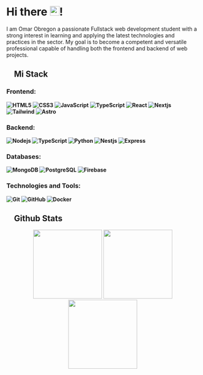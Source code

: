 # Hi there <img src="https://media.giphy.com/media/hvRJCLFzcasrR4ia7z/giphy.gif" width="25">!

I am Omar Obregon a passionate Fullstack web development student with a strong interest in learning and applying the latest technologies and practices in the sector. My goal is to become a competent and versatile professional capable of handling both the frontend and backend of web projects.

###

## <img src="https://media2.giphy.com/media/QssGEmpkyEOhBCb7e1/giphy.gif?cid=ecf05e47a0n3gi1bfqntqmob8g9aid1oyj2wr3ds3mg700bl&rid=giphy.gif" width ="15"><b> Mi Stack

### Frontend:

![HTML5](https://img.shields.io/badge/-HTML5-30284c?style=flat-square&logo=html5&logoColor=white)
![CSS3](https://img.shields.io/badge/-CSS3-30284c?style=flat-square&logo=css3)
![JavaScript](https://img.shields.io/badge/-JavaScript-30284c?style=flat-square&logo=javascript)
![TypeScript](https://img.shields.io/badge/-TypeScript-30284c?style=flat-square&logo=typescript)
![React](https://img.shields.io/badge/-React-30284c?style=flat-square&logo=react)
![Nextjs](https://img.shields.io/badge/-Nextjs-30284c?style=flat-square&logo=next.js)
![Tailwind](https://img.shields.io/badge/-Tailwind-30284c?style=flat-square&logo=tailwindcss)
![Astro](https://img.shields.io/badge/-Astro-30284c?style=flat-square&logo=astro)

### Backend:

![Nodejs](https://img.shields.io/badge/-Nodejs-30284c?style=flat-square&logo=Node.js)
![TypeScript](https://img.shields.io/badge/-TypeScript-30284c?style=flat-square&logo=typescript)
![Python](https://img.shields.io/badge/-Python-30284c?style=flat-square&logo=Python)
![Nestjs](https://img.shields.io/badge/-Nestjs-30284c?style=flat-square&logo=Nestjs)
![Express](https://img.shields.io/badge/-Express-30284c?style=flat-square&logo=express)

### Databases:

![MongoDB](https://img.shields.io/badge/-MongoDB-30284c?style=flat-square&logo=mongodb)
![PostgreSQL](https://img.shields.io/badge/-PostgreSQL-30284c?style=flat-square&logo=postgresql)
![Firebase](https://img.shields.io/badge/-Firebase-30284c?style=flat-square&logo=firebase)

### Technologies and Tools:

![Git](https://img.shields.io/badge/-Git-30284c?style=flat-square&logo=git)
![GitHub](https://img.shields.io/badge/-GitHub-30284c?style=flat-square&logo=github)
![Docker](https://img.shields.io/badge/-Docker-30284c?style=flat-square&logo=docker)

## <img src="https://media.giphy.com/media/iY8CRBdQXODJSCERIr/giphy.gif" width="15"> Github Stats

<div align="center" >
    <img height="180em" src="https://github-readme-stats.vercel.app/api?username=Obrn544&show_icons=true&theme=tokyonight&include_all_commits=true&count_private=true"/>
    <img height="180em" src="https://github-readme-stats.vercel.app/api/top-langs/?username=Obrn544&layout=compact&langs_count=7&theme=tokyonight"/>
    <img height="180em" src="https://github-readme-streak-stats.herokuapp.com/?user=Obrn544&theme=tokyonight"/>
</div>
